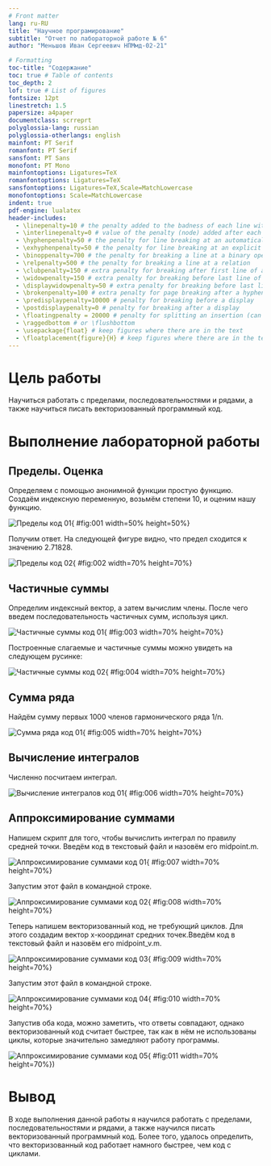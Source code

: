 ```yaml
---
# Front matter
lang: ru-RU
title: "Научное програмирование"
subtitle: "Отчет по лабораторной работе № 6"
author: "Меньшов Иван Сергеевич НПМмд-02-21"

# Formatting
toc-title: "Содержание"
toc: true # Table of contents
toc_depth: 2
lof: true # List of figures
fontsize: 12pt
linestretch: 1.5
papersize: a4paper
documentclass: scrreprt
polyglossia-lang: russian
polyglossia-otherlangs: english
mainfont: PT Serif
romanfont: PT Serif
sansfont: PT Sans
monofont: PT Mono
mainfontoptions: Ligatures=TeX
romanfontoptions: Ligatures=TeX
sansfontoptions: Ligatures=TeX,Scale=MatchLowercase
monofontoptions: Scale=MatchLowercase
indent: true
pdf-engine: lualatex
header-includes:
  - \linepenalty=10 # the penalty added to the badness of each line within a paragraph (no associated penalty node) Increasing the value makes tex try to have fewer lines in the paragraph.
  - \interlinepenalty=0 # value of the penalty (node) added after each line of a paragraph.
  - \hyphenpenalty=50 # the penalty for line breaking at an automatically inserted hyphen
  - \exhyphenpenalty=50 # the penalty for line breaking at an explicit hyphen
  - \binoppenalty=700 # the penalty for breaking a line at a binary operator
  - \relpenalty=500 # the penalty for breaking a line at a relation
  - \clubpenalty=150 # extra penalty for breaking after first line of a paragraph
  - \widowpenalty=150 # extra penalty for breaking before last line of a paragraph
  - \displaywidowpenalty=50 # extra penalty for breaking before last line before a display math
  - \brokenpenalty=100 # extra penalty for page breaking after a hyphenated line
  - \predisplaypenalty=10000 # penalty for breaking before a display
  - \postdisplaypenalty=0 # penalty for breaking after a display
  - \floatingpenalty = 20000 # penalty for splitting an insertion (can only be split footnote in standard LaTeX)
  - \raggedbottom # or \flushbottom
  - \usepackage{float} # keep figures where there are in the text
  - \floatplacement{figure}{H} # keep figures where there are in the text
---
```


# Цель работы

Научиться работать с пределами, последовательностями и рядами, а также научиться писать векторизованный программный код.  

# Выполнение лабораторной работы

## Пределы. Оценка

Определяем с помощью анонимной функции простую функцию. Создаём индексную переменную, возьмём степени 10, и оценим нашу функцию.  

![Пределы код 01](image/01.PNG){ #fig:001 width=50% height=50%} 

Получим ответ. На следующей фигуре видно, что предел сходится к значению 2.71828.  

![Пределы код 02](image/02.PNG){ #fig:002 width=70% height=70%}  

## Частичные суммы 

Определим индексный вектор, а затем вычислим члены. После чего введем последовательность частичных сумм, используя цикл. 

![Частичные суммы код 01](image/03.PNG){ #fig:003 width=70% height=70%}   

Построенные слагаемые и частичные суммы можно увидеть на следующем русинке:  

![Частичные суммы код 02](image/04.PNG){ #fig:004 width=70% height=70%} 

## Сумма ряда

Найдём сумму первых 1000 членов гармонического ряда 1/n.
 
![Сумма ряда код 01](image/05.PNG){ #fig:005 width=70% height=70%}

## Вычисление интегралов 

Численно посчитаем интеграл.

![Вычисление интегралов код 01](image/06.PNG){ #fig:006 width=70% height=70%}

## Аппроксимирование суммами 

Напишем скрипт для того, чтобы вычислить интеграл по правилу средней точки. Введём код в текстовый файл и назовём его midpoint.m.  

![Аппроксимирование суммами код 01](image/07.PNG){ #fig:007 width=70% height=70%} 

Запустим этот файл в командной строке. 

![Аппроксимирование суммами код 02](image/08.PNG){ #fig:008 width=70% height=70%}  

Теперь напишем векторизованный код, не требующий циклов. Для этого создадим вектор х-координат средних точек.Введём код в текстовый файл и назовём его midpoint_v.m.    

![Аппроксимирование суммами код 03](image/09.PNG){ #fig:009 width=70% height=70%}

Запустим этот файл в командной строке.

![Аппроксимирование суммами код 04](image/10.PNG){ #fig:010 width=70% height=70%}  

Запустив оба кода, можно заметить, что ответы совпадают, однако векторизованный код считает быстрее, так как в нём не использованы циклы, которые значительно замедляют работу программы. 

![Аппроксимирование суммами код 05](image/11.PNG){ #fig:011 width=70% height=70%})  



# Вывод 
В ходе выполнения данной работы я научился работать с пределами, последовательностями и рядами, а также научился писать векторизованный программный код. Более того, удалось определить, что векторизованный код работает намного быстрее, чем код с циклами.